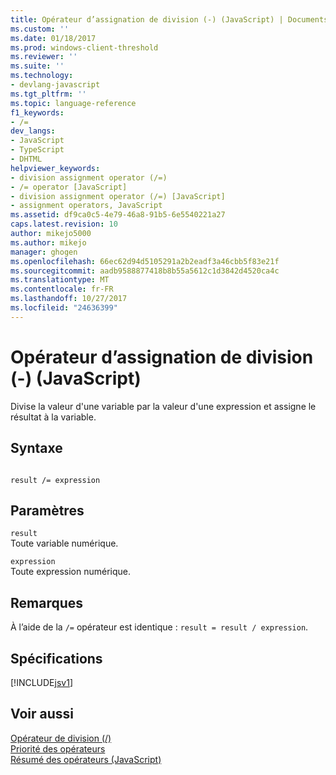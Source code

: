 ```yaml
---
title: Opérateur d’assignation de division (-) (JavaScript) | Documents Microsoft
ms.custom: ''
ms.date: 01/18/2017
ms.prod: windows-client-threshold
ms.reviewer: ''
ms.suite: ''
ms.technology:
- devlang-javascript
ms.tgt_pltfrm: ''
ms.topic: language-reference
f1_keywords:
- /=
dev_langs:
- JavaScript
- TypeScript
- DHTML
helpviewer_keywords:
- division assignment operator (/=)
- /= operator [JavaScript]
- division assignment operator (/=) [JavaScript]
- assignment operators, JavaScript
ms.assetid: df9ca0c5-4e79-46a8-91b5-6e5540221a27
caps.latest.revision: 10
author: mikejo5000
ms.author: mikejo
manager: ghogen
ms.openlocfilehash: 66ec62d94d5105291a2b2eadf3a46cbb5f83e21f
ms.sourcegitcommit: aadb9588877418b8b55a5612c1d3842d4520ca4c
ms.translationtype: MT
ms.contentlocale: fr-FR
ms.lasthandoff: 10/27/2017
ms.locfileid: "24636399"
---
```

# <a name="division-assignment-operator---javascript"></a>Opérateur d’assignation de division (-) (JavaScript)
Divise la valeur d'une variable par la valeur d'une expression et assigne le résultat à la variable.  
  
## <a name="syntax"></a>Syntaxe  
  
```  
  
result /= expression   
```  
  
## <a name="parameters"></a>Paramètres  
 `result`  
 Toute variable numérique.  
  
 `expression`  
 Toute expression numérique.  
  
## <a name="remarks"></a>Remarques  
 À l’aide de la `/=` opérateur est identique : `result = result / expression`.  
  
## <a name="requirements"></a>Spécifications  
 [!INCLUDE[jsv1](../../javascript/misc/includes/jsv1-md.md)]  
  
## <a name="see-also"></a>Voir aussi  
 [Opérateur de division (/)](../../javascript/reference/division-operator-decrement-javascript.md)   
 [Priorité des opérateurs](../../javascript/operator-subtractprecedence-javascript.md)   
 [Résumé des opérateurs (JavaScript)](../../javascript/misc/operator-subtractsummary-javascript.md)